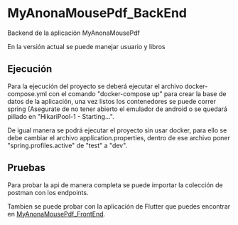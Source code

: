 # MyAnonaMousePdf_BackEnd
Backend de la aplicación MyAnonaMousePdf

En la versión actual se puede manejar usuario y libros
## Ejecución
Para la ejecución del proyecto se deberá ejecutar el archivo docker-compose.yml con el comando "docker-compose up" para crear la base de datos de la aplicación, una vez listos los contenedores se puede correr spring (Asegurate de no tener abierto el emulador de android o se quedará pillado en "HikariPool-1 - Starting...".

De igual manera se podrá ejecutar el proyecto sin usar docker, para ello se debe cambiar el archivo application.properties, dentro de ese archivo poner "spring.profiles.active" de "test" a "dev".
## Pruebas
Para probar la api de manera completa se puede importar la colección de postman con los endpoints.

Tambien se puede probar con la aplicación de Flutter que puedes encontrar en [MyAnonaMousePdf_FrontEnd](https://github.com/CapibaraAnonimo/MyAnonaMousePdf_FrontEnd).
